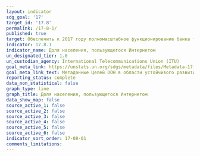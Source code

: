 ```yaml
---
layout: indicator
sdg_goal: '17'
target_id: '17.8'
permalink: /17-8-1/
published: true
target: Обеспечить к 2017 году полномасштабное функционирование банка технологий и механизма развития науки, технологий и инноваций в интересах наименее развитых стран и расширить использование высокоэффективных технологий, в частности информационно-коммуникационных технологий
indicator: 17.8.1
indicator_name: Доля населения, пользующегося Интернетом
un_designated_tier: 1.0
un_custodian_agency: International Telecommunications Union (ITU)
goal_meta_link: https://unstats.un.org/sdgs/metadata/files/Metadata-17-08-01.pdf 
goal_meta_link_text: Метаданные Целей ООН в области устойчивого развития (PDF, 469 КБ)
reporting_status: complete
data_non_statistical: false
graph_type: line
graph_title: Доля населения, пользующегося Интернетом
data_show_map: false
source_active_1: false
source_active_2: false
source_active_3: false
source_active_4: false
source_active_5: false
source_active_6: false
indicator_sort_order: 17-08-01
comments_limitations: 
---
```

